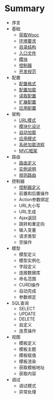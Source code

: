 # Summary

* 序言
* 基础
   * [获取Wooc](base/获取Wooc.md)
   * [环境要求](base/环境要求.md)
   * [目录结构](base/目录结构.md)
   * [入口文件](base/入口文件.md)
   * [模块](base/模块.md)
   * [控制器](base/控制器.md)
   * [开发规范](base/开发规范.md)
* 配置
   * [配置格式](config/配置格式.md)
   * [配置加载](config/配置加载.md)
   * [读取配置](config/读取配置.md)
   * [扩展配置](config/扩展配置.md)
   * [应用配置](config/应用配置.md)
* 架构
   * [URL模式](architecture/URL模式.md)
   * [模块化设计](architecture/模块化设计.md)
   * [自动加载](architecture/自动加载.md)
   * [应用模式](architecture/应用模式.md)
   * [系统加载流程](architecture/系统加载流程.md)
   * [MVC框架](architecture/MVC框架.md)
* 路由
   * [路由定义](route/路由定义.md)
   * [实例说明](route/实例说明.md)
   * [规则路由](route/规则路由.md)
* 控制器
   * [控制器定义](controller/控制器定义.md)
   * 前置和后置操作
   * Action参数绑定
   * URL大小写
   * URL生成
   * Ajax返回
   * 跳转和重定向
   * 输入变量
   * 请求类型
   * 空操作
* 模型
   * 模型定义
   * 模型实例化
   * 字段定义
   * 连接数据库
   * 命名范围
   * CURD操作
   * 自动完成
   * 参数绑定
* SQL查询
   * SELECT
   * UPDATE
   * DELETE
   * 自定义
   * 连贯操作
* 视图
   * 模板定义
   * 模板主题
   * 模板赋值
   * 模板渲染
   * 获取模板地址
   * 获取内容
* 调试
   * 调试模式
   * 异常处理

